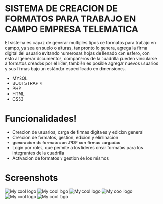 # SISTEMA DE CREACION DE FORMATOS PARA TRABAJO EN CAMPO EMPRESA TELEMATICA

El sistema es capaz de generar multiples tipos de formatos para trabajo en campo, ya sea en suelo o alturas, 
tan pronto lo genera, agrega la firma digital del usuario evitando numerosas hojas de llenado con esfero, 
con esto al generar documentos, compañeros de la cuadrilla pueden vincularse a formatos creados por el líder, 
también es posible agregar nuevos usuarios y sus firmas bajo un estándar especificado en dimensiones.

  - MYSQL
  - BOOTSTRAP 4
  - PHP
  - HTML
  - CSS3

# Funcionalidades!

  - Creacion de usuarios, carga de firmas digitales y edicion general
  - Creacion de formatos, gestion, edicion y eliminacion
  - generacion de formatos en .PDF con firmas cargadas
  - Login por roles, que permite a los lideres crear formatos para los integrantes de la cuadrilla
  - Activacion de formatos y gestion de los mismos
  
# Screenshots
<div style="display="flex">
<img width="" src="https://firebasestorage.googleapis.com/v0/b/cv-neyder.appspot.com/o/repos%2Ftelematica%20(1).png?alt=media&token=3246b743-227e-4288-a0ed-1c34d7699510" alt="My cool logo"/>
<img width="" src="https://firebasestorage.googleapis.com/v0/b/cv-neyder.appspot.com/o/repos%2Ftelematica%20(2).png?alt=media&token=66705873-a8a7-4a28-b62c-67abd6cb3ddf" alt="My cool logo"/>
<img width="" src="https://firebasestorage.googleapis.com/v0/b/cv-neyder.appspot.com/o/repos%2Ftelematica%20(3).png?alt=media&token=28d196ba-d02c-421b-8ba0-6f6cf056379c" alt="My cool logo"/>
<img width="" src="https://firebasestorage.googleapis.com/v0/b/cv-neyder.appspot.com/o/repos%2Ftelematica%20(4).png?alt=media&token=bfee226f-c0cc-4af2-a064-618ead662d95" alt="My cool logo"/>
<img width="" src="https://firebasestorage.googleapis.com/v0/b/cv-neyder.appspot.com/o/repos%2Ftelematica%20(5).png?alt=media&token=6e455b34-51dd-44ad-8f1e-a128611c6a45" alt="My cool logo"/>
<img width="" src="https://firebasestorage.googleapis.com/v0/b/cv-neyder.appspot.com/o/repos%2Ftelematica%20(6).png?alt=media&token=292a2a69-19dd-4f6d-94f8-12233a0d3afd" alt="My cool logo"/>
</div>
